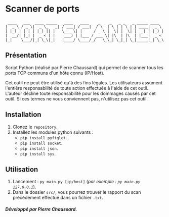 # Scanner de ports
```
 ____   ___  ____ _____   ____   ____    _    _   _ _   _ _____ ____
|  _ \ / _ \|  _ \_   _| / ___| / ___|  / \  | \ | | \ | | ____|  _ \
| |_) | | | | |_) || |   \___ \| |     / _ \ |  \| |  \| |  _| | |_) |
|  __/| |_| |  _ < | |    ___) | |___ / ___ \| |\  | |\  | |___|  _ <
|_|    \___/|_| \_\|_|   |____/ \____/_/   \_\_| \_|_| \_|_____|_| \_\
```
## Présentation
Script Python (réalisé par Pierre Chaussard) qui permet de scanner tous les ports TCP communs d'un hôte connu (IP/Host).

Cet outil ne peut être utilisé qu'à des fins légales. Les utilisateurs assument l'entière responsabilité de toute action effectuée à l'aide de cet outil. L'auteur décline toute responsabilité pour les dommages causés par cet outil. Si ces termes ne vous conviennent pas, n'utilisez pas cet outil.

## Installation
1. Clonez le `repository`.
2. Installez les modules python suivants :
    - `pip install pyfiglet`.
    - `pip install socket`.
    - `pip install json`.
    - `pip install sys`.

## Utilisation
1. Lancement : `py main.py [ip/host]` (*par exemple : `py main.py 127.0.0.1`*).
2. Dans le dossier `src/`, vous pourrez trouver le rapport du scan précédement effectué dans un fichier `.txt`.

##### Développé par Pierre Chaussard.
